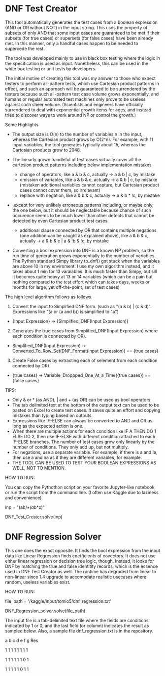 # DNF Test Creator

This tool automatically generates the test cases from a boolean expression (AND or OR without NOT) in the input string.  This uses the property of subsets of only AND that some input cases are guaranteed to be met if their subsets (for true cases) or supersets (for false cases) have been already met.  In this manner, only a handful cases happen to be needed to supercede the rest.

The tool was developed mainly to use in black box testing where the logic in the specification is used as input.  Nonetheless, this can be used in the white box testing or unit tests by developers.

The initial motive of creating this tool was my answer to those who expect testers to perform all-pattern tests, which use Cartesian product patterns in effect, and such an approach will be guaranteed to be surrendered by the testers because such all-pattern test case volume grows exponentially, and humans or regular automated test machines only prove to be useless against such sheer volume.  (Scientists and engineers have officially surrendered to deal with exponential growth items for ages, and instead tried to discover ways to work around NP or control the growth.)

Some Highlights
- The output size is O(n) to the number of variables n in the input, whereas the Cartesian product grows by O(2^n).  For example, with 11 input variables, the tool generates typically about 15, whereas the Cartesian products grow to 2048.

- The linearly grown handleful of test cases virtually cover all the cartesion product patterns including below implementation mistakes
  - change of operators, like a & b & c, actually -> a & b | c, by mistake
  - omission of variables, like a & b & c, actually -> a & b | c, by mistake (mistaken additional variables cannot capture, but Cartesian product cases cannot cover them, so irrelavant)
  - replace with negation, like a & b & c, actually -> a & b * !c, by mistake
- ,except for very unlikely erroneous patterns including, or maybe only, the one below, but it should be neglectable because chance of such occurence seems to be much lower than other defects that cannot be detected by even Cartesian product test cases.
  - additional clause connected by OR that contains multiple negations (one addition can be caught as explained above), like a & b & c, actually -> a & b & c | a & !b & !c, by mistake
    
- Converting a bool expression into DNF is a known NP problem, so the run time of generation grows exponentially to the number of variables.  The Python standard Simpy library to_dnf() got stuck when the variables are above 10 in my enviroment.  I use my own algorithm instead, and it takes about 1 min for 13 varaiables.  It is much faster than Simpy, but sill it becomes quite heavy at 13 or 14 variables (which can be a pain but nothing compared to the test effort which can takes days, weeks or months for large, yet off-the-point, set of test cases)  
 
The high level algorithm follows as follows.

1. Convert the input to Simplified DNF form. (such as "(a & b) | (c & d)".  Expressions like "(a or (a and b)) is simplified to "a")

- {Input Expression} -> {Simplified_DNF(Input Expression)}

2. Generates the true cases from Simplified_DNF(Input Expression) where each condition is connected by OR).

- Simplified_DNF(Input Expression) -> Converted_To_Row_Set(DNF_Format(Input Expression)) == {true cases}

3. Create False cases by extracting each of selement from each condition connected by OR)

- {true cases} -> Variable_Droppped_One_At_a_Time({true cases}) == {false cases}


TIPS:

- Only & or * (as AND), | and + (as OR) can be used as bool operators.
- The tab delimited text at the bottom of the output text can be used to be pasted on Excel to create test cases.  It saves quite an effort and copying mistakes than typing based on outputs.
- Expressions like IF-ELSE can always be converted to AND and OR as long as the expected action is one.
- When there are multiple actions for each condition like IF A THEN DO 1 ELSE DO 2, then use IF-ELSE with different condition attached to each IF-ELSE branches.  The number of test cases grow only linearly by the number of conditions.  They only add up, but not multiply.
- For negations, use a separate variable.  For example, if there is a and !a, then use a and na as if they are different variables, for example.
- THE TOOL CAN BE USED TO TEST YOUR BOOLEAN EXPRESSIONS AS WELL, NOT TO MENTION.


HOW TO RUN:

You can copy the Pythothon script on your favorite Jupyter-like notebook, or run the script from the command line. (I often use Kaggle due to laziness and convenience)

inp = "(a*b)+(a*b*c)"

DNF_Test_Creater.solve(inp)



# DNF Regression Solver

This one does the exact opposite.  It finds the bool expression from the input data like Linear Regression finds coefficients of covectors.  It does not use either linear regression or decision tree logic, though.  Instead, it looks for DNF by matching the true and false identitity records, which is the essence used in DNF Test Creator as well.  The runtime has degraded from linear to non-linear since 1.4 upgrade to accomodate realistic usecases where random, useless variables exist.


HOW TO RUN:

file_path = '/kaggle/input/tomio5/dnf_regression.txt'

DNF_Regression_solver.solve(file_path)

The input file is a tab-delimited text file where the fields are conditions indicated by 1 or 0, and the last field (or column) indicates the result as sampled below.  Also, a sample file dnf_regression.txt is in the repository.

a	b	c	d	e	f	g	Res

1	1	1	1	1	1	1	1

1	1	1	1	1	1	0	1

1	1	1	1	1	0	1	1

